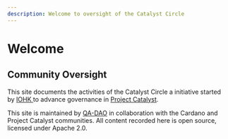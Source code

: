 ```yaml
---
description: Welcome to oversight of the Catalyst Circle
---
```


# Welcome

## Community Oversight

This site documents the activities of the Catalyst Circle a initiative started by [IOHK ](https://iohk.io/)to advance governance in [Project Catalyst](https://cardano.ideascale.com/).

This site is maintained by [QA-DAO](https://stephen-rowan.gitbook.io/quality-assurance-dao/) in collaboration with the Cardano and Project Catalyst communities. All content recorded here is open source, licensed under Apache 2.0.



